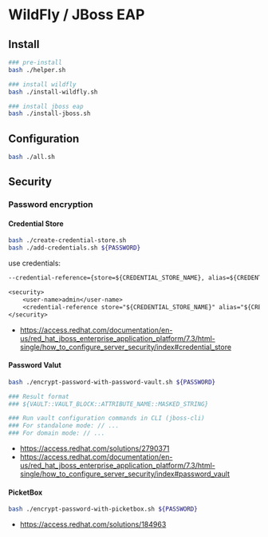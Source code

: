# WildFly / JBoss EAP

## Install

```bash
### pre-install
bash ./helper.sh

### install wildfly
bash ./install-wildfly.sh

### install jboss eap
bash ./install-jboss.sh
```

## Configuration

```bash
bash ./all.sh
```

## Security

### Password encryption

#### Credential Store

```bash
bash ./create-credential-store.sh
bash ./add-credentials.sh ${PASSWORD}
```

use credentials:

```txt
--credential-reference={store=${CREDENTIAL_STORE_NAME}, alias=${CREDENTIALS_ALIAS}}

<security>
    <user-name>admin</user-name>
    <credential-reference store="${CREDENTIAL_STORE_NAME}" alias="${CREDENTIALS_ALIAS}"/>
</security>
```

- https://access.redhat.com/documentation/en-us/red_hat_jboss_enterprise_application_platform/7.3/html-single/how_to_configure_server_security/index#credential_store

#### Password Valut

```bash
bash ./encrypt-password-with-password-vault.sh ${PASSWORD}

### Result format
### ${VAULT::VAULT_BLOCK::ATTRIBUTE_NAME::MASKED_STRING}

### Run vault configuration commands in CLI (jboss-cli)
### For standalone mode: // ...
### For domain mode: // ...
```

- https://access.redhat.com/solutions/2790371
- https://access.redhat.com/documentation/en-us/red_hat_jboss_enterprise_application_platform/7.3/html-single/how_to_configure_server_security/index#password_vault

#### PicketBox

```bash
bash ./encrypt-password-with-picketbox.sh ${PASSWORD}
```

- https://access.redhat.com/solutions/184963
